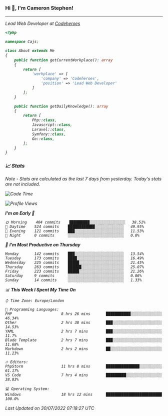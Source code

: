 ### Hi 👋, I'm Cameron Stephen!
<hr>
<p><em>Lead Web Developer at <a href="https://codeheroes.co.uk">Codeheroes</a></p>


```php
<?php

namespace Cajs;

class About extends Me
{
    public function getCurrentWorkplace(): array
    {
        return [
            'workplace' => [
                'company' => 'Codeheroes',
                'position' => 'Lead Web Developer'
            ]
        ];
    }

    public function getDailyKnowledge(): array
    {
        return [
            Php::class,
            Javascript::class,
            Laravel::class,
            Symfony::class,
            Go::class,
        ];
    }
}
```

### 📈 Stats
<p><em>Note - Stats are calculated as the last 7 days from yesterday. Today's stats are not included.</em></p>


<!--START_SECTION:waka-->
![Code Time](http://img.shields.io/badge/Code%20Time-3%2C055%20hrs%2041%20mins-blue)

![Profile Views](http://img.shields.io/badge/Profile%20Views-0-blue)

**I'm an Early 🐤** 

```text
🌞 Morning    404 commits    █████████░░░░░░░░░░░░░░░░   38.51% 
🌆 Daytime    524 commits    ████████████░░░░░░░░░░░░░   49.95% 
🌃 Evening    121 commits    ███░░░░░░░░░░░░░░░░░░░░░░   11.53% 
🌙 Night      0 commits      ░░░░░░░░░░░░░░░░░░░░░░░░░   0.0%

```
📅 **I'm Most Productive on Thursday** 

```text
Monday       142 commits    ███░░░░░░░░░░░░░░░░░░░░░░   13.54% 
Tuesday      173 commits    ████░░░░░░░░░░░░░░░░░░░░░   16.49% 
Wednesday    225 commits    █████░░░░░░░░░░░░░░░░░░░░   21.45% 
Thursday     263 commits    ██████░░░░░░░░░░░░░░░░░░░   25.07% 
Friday       223 commits    █████░░░░░░░░░░░░░░░░░░░░   21.26% 
Saturday     9 commits      ░░░░░░░░░░░░░░░░░░░░░░░░░   0.86% 
Sunday       14 commits     ░░░░░░░░░░░░░░░░░░░░░░░░░   1.33%

```


📊 **This Week I Spent My Time On** 

```text
⌚︎ Time Zone: Europe/London

💬 Programming Languages: 
PHP                      8 hrs 26 mins       ███████████░░░░░░░░░░░░░░   46.34% 
Other                    2 hrs 38 mins       ███░░░░░░░░░░░░░░░░░░░░░░   14.53% 
YAML                     2 hrs 7 mins        ███░░░░░░░░░░░░░░░░░░░░░░   11.7% 
Blade Template           2 hrs 7 mins        ███░░░░░░░░░░░░░░░░░░░░░░   11.68% 
Markdown                 2 hrs 2 mins        ██░░░░░░░░░░░░░░░░░░░░░░░   11.23%

🔥 Editors: 
PhpStorm                 11 hrs 8 mins       ███████████████░░░░░░░░░░   61.17% 
VS Code                  7 hrs 4 mins        █████████░░░░░░░░░░░░░░░░   38.83%

💻 Operating System: 
Windows                  18 hrs 12 mins      █████████████████████████   100.0%

```


 Last Updated on 30/07/2022 07:18:27 UTC
<!--END_SECTION:waka-->
